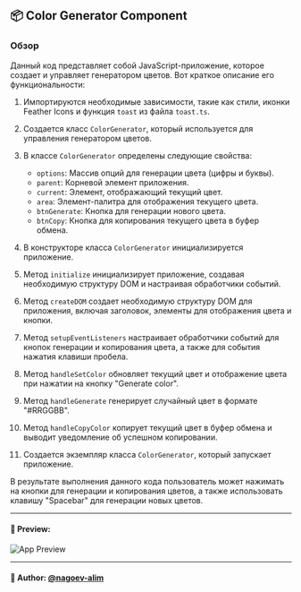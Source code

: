 ## 📦 Color Generator Component

### Обзор
Данный код представляет собой JavaScript-приложение, которое создает и управляет генератором цветов. Вот краткое описание его функциональности:

1. Импортируются необходимые зависимости, такие как стили, иконки Feather Icons и функция `toast` из файла `toast.ts`.

2. Создается класс `ColorGenerator`, который используется для управления генератором цветов.

3. В классе `ColorGenerator` определены следующие свойства:
    - `options`: Массив опций для генерации цвета (цифры и буквы).
    - `parent`: Корневой элемент приложения.
    - `current`: Элемент, отображающий текущий цвет.
    - `area`: Элемент-палитра для отображения текущего цвета.
    - `btnGenerate`: Кнопка для генерации нового цвета.
    - `btnCopy`: Кнопка для копирования текущего цвета в буфер обмена.

4. В конструкторе класса `ColorGenerator` инициализируется приложение.

5. Метод `initialize` инициализирует приложение, создавая необходимую структуру DOM и настраивая обработчики событий.

6. Метод `createDOM` создает необходимую структуру DOM для приложения, включая заголовок, элементы для отображения цвета и кнопки.

7. Метод `setupEventListeners` настраивает обработчики событий для кнопок генерации и копирования цвета, а также для события нажатия клавиши пробела.

8. Метод `handleSetColor` обновляет текущий цвет и отображение цвета при нажатии на кнопку "Generate color".

9. Метод `handleGenerate` генерирует случайный цвет в формате "#RRGGBB".

10. Метод `handleCopyColor` копирует текущий цвет в буфер обмена и выводит уведомление об успешном копировании.

11. Создается экземпляр класса `ColorGenerator`, который запускает приложение.

В результате выполнения данного кода пользователь может нажимать на кнопки для генерации и копирования цветов, а также использовать клавишу "Spacebar" для генерации новых цветов.

---

#### 🌄 Preview:

![App Preview](https://lh3.googleusercontent.com/drive-viewer/AITFw-w3GN-xEisj0WI0j7TqK10diwQhCsFWllgreViAmkZ3okDKvLc4tYY8Yu7X4vZEJem1875Ztd3FC9cCesEGDnjOh8kK9Q=s1600)


-----

#### 🙌 Author: [@nagoev-alim](https://github.com/nagoev-alim)

